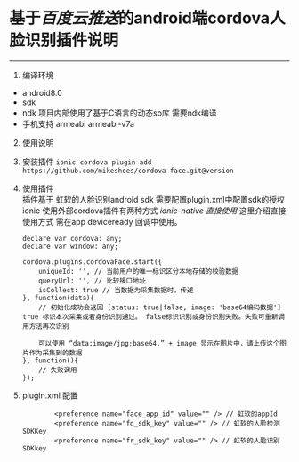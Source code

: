 
# 基于*百度云推送*的android端cordova人脸识别插件说明

-----

1. 编译环境
  * android8.0 
  * sdk 
  * ndk 项目内部使用了基于C语言的动态so库 需要ndk编译
  * 手机支持 armeabi armeabi-v7a 

2. 使用说明
    
 1. 安装插件
    `ionic cordova plugin add https://github.com/mikeshoes/cordova-face.git@version`
 2. 使用插件   
    插件基于 虹软的人脸识别android sdk 需要配置plugin.xml中配置sdk的授权
    ionic 使用外部cordova插件有两种方式 *ionic-native* *直接使用*
    这里介绍直接使用方式 需在app deviceready 回调中使用。

    ```
    declare var cordova: any;
    declare var window: any;

    cordova.plugins.cordovaFace.start({
        uniqueId: '', // 当前用户的唯一标识区分本地存储的校验数据
        queryUrl: '', // 比较接口地址
        isCollect: true // 当数据为采集数据时，传递
    }, function(data){
        // 初始化成功会返回 [status: true|false, image: 'base64编码数据'] true 标识本次采集或者身份识别通过。 false标识识别或身份识别失败。失败可重新调用方法再次识别

        可以使用 “data:image/jpg;base64,” + image 显示在图片中，请上传这个图片作为采集到的数据
    }, function(){
        // 失败调用
    });

    ```
3. plugin.xml 配置

    ```
            <preference name="face_app_id" value="" /> // 虹软的appId
            <preference name="fd_sdk_key" value="" /> // 虹软的人脸检测SDKKey
            <preference name="fr_sdk_key" value="" /> // 虹软的人脸识别SDKkey

    ```           

